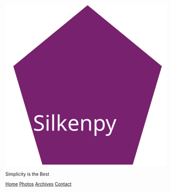 ![silkenpy logo](/images/silkenpy.svg)

Simplicity is the Best 

[Home](home.md)     [Photos](photos.md)    [Archives](archives.md)    [Contact](contact.md)








